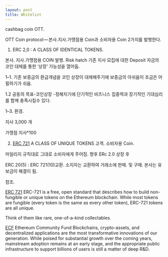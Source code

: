 ```yaml
---
layout: post
title: Whitelist
---
```



cashbag coin OTT.

OTT Coin protocol — 본사.지사.가맹점용 Coin과 소비자용 Coin 2가지를 발행한다.

1. ERC 2,0 : A CLASS OF IDENTICAL TOKENS.

본사. 지사.가맹점용 COIN 발행.
Risk hatch 기존 지사 모집에 대한 Deposit 자금의 코인 대체를 통한 ‘상장’ 가능성을 열어둠.

1–1. 기존 보증금의 환급개념을 코인 상장이 대체해주기에 보증금의 아쉬움이 조금은 어필하기가 쉬움.

1.2 공동의 목표-코인상장 -정해지기에 단기적인 비즈니스 집중력과 장기적인 기대심리를 함께 충족시킬수 있다.

1–3. 환경.

지사 3,000 개

가맹점 지사*100

2. [ERC 721](http://erc721.org) A CLASS OF UNIQUE TOKENS
고객. 소비자용 Coin.

마일리지 규칙대로 그대로 소비자에게 주어짐.
향후 ERc 2.0 상장 후

ERC 20(5) : ERC 721(10)교환.
소지자는 교환하여 거래소에 판매. 및 구매.
본사는 유보금이 해결이 됨.



참조.

[ERC 721](http://erc721.org)
ERC-721 is a free, open standard that describes how to build non-fungible or unique tokens on the Ethereum blockchain. 
While most tokens are fungible (every token is the same as every other token), ERC-721 tokens are all unique. 

Think of them like rare, one-of-a-kind collectables.

[ECF](https://ecf.network./) Ethereum Community Fund
Blockchains, crypto-assets, and decentralized applications are the most transformative innovations of our generation. 
While poised for substantial growth over the coming years, mainstream adoption remains at an early stage, and the 
appropriate public infrastructure to support billions of users is still a matter of deep R&D.
